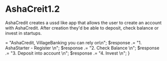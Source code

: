 # AshaCreit1.2

AshaCredit creates a ussd like app that allows the user to create an account with AshaCredit. After creation they'd be able to deposit, check balance or invest in startups. 


= "AshaCredit, VillageBanking you can rely on\n";
            $response .= "1. AshaStarter - Register \n";
            $response .= "2. Check Balance \n";
            $response .= "3. Deposit into account \n";
            $response .= "4. Invest \n";
        }
